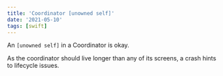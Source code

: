 ```yaml
---
title: 'Coordinator [unowned self]'
date: '2021-05-10'
tags: [swift]
---
```


An `[unowned self]` in a Coordinator is okay.

As the coordinator should live longer than any of its screens, a crash hints to lifecycle issues.
